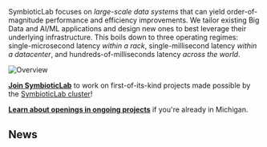 SymbioticLab focuses on *large-scale data systems* that can yield order-of-magnitude performance and efficiency improvements.
We tailor existing Big Data and AI/ML applications and design new ones to best leverage their underlying infrastructure.
This boils down to three operating regimes: single-microsecond latency *within a rack*, single-millisecond latency *within a datacenter*, and hundreds-of-milliseconds latency *across the world*.

![Overview](/assets/latency-domains.png)

[**Join SymbioticLab**](https://forms.gle/L3Syau9dBzi8eLxQ7) to work on first-of-its-kind projects made possible by the [SymbioticLab cluster](/cluster/)!

[**Learn about openings in ongoing projects**](https://docs.google.com/document/d/1mVPqfnqLz_CXVz8XyDLcB1BIlUyezY2A-t5mV33JZHw/edit?usp=sharing) if you're already in Michigan.


## News
